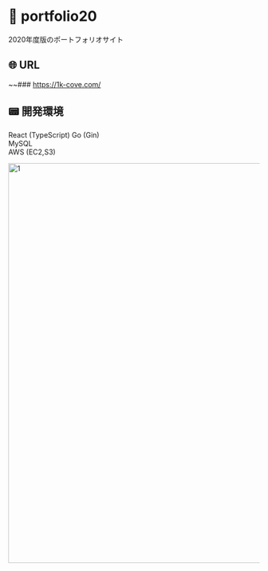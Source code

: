 # 🌟 portfolio20
  2020年度版のポートフォリオサイト


## 🌐 URL
~~### https://1k-cove.com/


## 📟 開発環境    
  React (TypeScript)
  Go (Gin)  
  MySQL  
  AWS (EC2,S3)

<img width="800" alt="1" src="https://user-images.githubusercontent.com/46051957/95421107-b0637b80-0977-11eb-852e-929bbeee340a.png">
